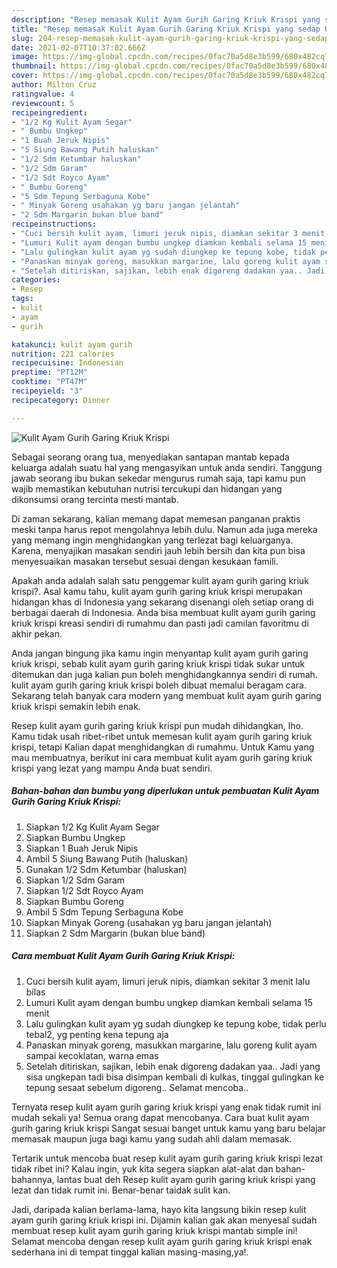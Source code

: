 ```yaml
---
description: "Resep memasak Kulit Ayam Gurih Garing Kriuk Krispi yang sedap Untuk Jualan"
title: "Resep memasak Kulit Ayam Gurih Garing Kriuk Krispi yang sedap Untuk Jualan"
slug: 204-resep-memasak-kulit-ayam-gurih-garing-kriuk-krispi-yang-sedap-untuk-jualan
date: 2021-02-07T10:37:02.666Z
image: https://img-global.cpcdn.com/recipes/0fac70a5d8e3b599/680x482cq70/kulit-ayam-gurih-garing-kriuk-krispi-foto-resep-utama.jpg
thumbnail: https://img-global.cpcdn.com/recipes/0fac70a5d8e3b599/680x482cq70/kulit-ayam-gurih-garing-kriuk-krispi-foto-resep-utama.jpg
cover: https://img-global.cpcdn.com/recipes/0fac70a5d8e3b599/680x482cq70/kulit-ayam-gurih-garing-kriuk-krispi-foto-resep-utama.jpg
author: Milton Cruz
ratingvalue: 4
reviewcount: 5
recipeingredient:
- "1/2 Kg Kulit Ayam Segar"
- " Bumbu Ungkep"
- "1 Buah Jeruk Nipis"
- "5 Siung Bawang Putih haluskan"
- "1/2 Sdm Ketumbar haluskan"
- "1/2 Sdm Garam"
- "1/2 Sdt Royco Ayam"
- " Bumbu Goreng"
- "5 Sdm Tepung Serbaguna Kobe"
- " Minyak Goreng usahakan yg baru jangan jelantah"
- "2 Sdm Margarin bukan blue band"
recipeinstructions:
- "Cuci bersih kulit ayam, limuri jeruk nipis, diamkan sekitar 3 menit lalu bilas"
- "Lumuri Kulit ayam dengan bumbu ungkep diamkan kembali selama 15 menit"
- "Lalu gulingkan kulit ayam yg sudah diungkep ke tepung kobe, tidak perlu tebal2, yg penting kena tepung aja"
- "Panaskan minyak goreng, masukkan margarine, lalu goreng kulit ayam sampai kecoklatan, warna emas"
- "Setelah ditiriskan, sajikan, lebih enak digoreng dadakan yaa.. Jadi yang sisa ungkepan tadi bisa disimpan kembali di kulkas, tinggal gulingkan ke tepung sesaat sebelum digoreng.. Selamat mencoba.."
categories:
- Resep
tags:
- kulit
- ayam
- gurih

katakunci: kulit ayam gurih 
nutrition: 221 calories
recipecuisine: Indonesian
preptime: "PT12M"
cooktime: "PT47M"
recipeyield: "3"
recipecategory: Dinner

---
```



![Kulit Ayam Gurih Garing Kriuk Krispi](https://img-global.cpcdn.com/recipes/0fac70a5d8e3b599/680x482cq70/kulit-ayam-gurih-garing-kriuk-krispi-foto-resep-utama.jpg)

Sebagai seorang orang tua, menyediakan santapan mantab kepada keluarga adalah suatu hal yang mengasyikan untuk anda sendiri. Tanggung jawab seorang ibu bukan sekedar mengurus rumah saja, tapi kamu pun wajib memastikan kebutuhan nutrisi tercukupi dan hidangan yang dikonsumsi orang tercinta mesti mantab.

Di zaman  sekarang, kalian memang dapat memesan panganan praktis meski tanpa harus repot mengolahnya lebih dulu. Namun ada juga mereka yang memang ingin menghidangkan yang terlezat bagi keluarganya. Karena, menyajikan masakan sendiri jauh lebih bersih dan kita pun bisa menyesuaikan masakan tersebut sesuai dengan kesukaan famili. 



Apakah anda adalah salah satu penggemar kulit ayam gurih garing kriuk krispi?. Asal kamu tahu, kulit ayam gurih garing kriuk krispi merupakan hidangan khas di Indonesia yang sekarang disenangi oleh setiap orang di berbagai daerah di Indonesia. Anda bisa membuat kulit ayam gurih garing kriuk krispi kreasi sendiri di rumahmu dan pasti jadi camilan favoritmu di akhir pekan.

Anda jangan bingung jika kamu ingin menyantap kulit ayam gurih garing kriuk krispi, sebab kulit ayam gurih garing kriuk krispi tidak sukar untuk ditemukan dan juga kalian pun boleh menghidangkannya sendiri di rumah. kulit ayam gurih garing kriuk krispi boleh dibuat memalui beragam cara. Sekarang telah banyak cara modern yang membuat kulit ayam gurih garing kriuk krispi semakin lebih enak.

Resep kulit ayam gurih garing kriuk krispi pun mudah dihidangkan, lho. Kamu tidak usah ribet-ribet untuk memesan kulit ayam gurih garing kriuk krispi, tetapi Kalian dapat menghidangkan di rumahmu. Untuk Kamu yang mau membuatnya, berikut ini cara membuat kulit ayam gurih garing kriuk krispi yang lezat yang mampu Anda buat sendiri.

<!--inarticleads1-->

##### Bahan-bahan dan bumbu yang diperlukan untuk pembuatan Kulit Ayam Gurih Garing Kriuk Krispi:

1. Siapkan 1/2 Kg Kulit Ayam Segar
1. Siapkan  Bumbu Ungkep
1. Siapkan 1 Buah Jeruk Nipis
1. Ambil 5 Siung Bawang Putih (haluskan)
1. Gunakan 1/2 Sdm Ketumbar (haluskan)
1. Siapkan 1/2 Sdm Garam
1. Siapkan 1/2 Sdt Royco Ayam
1. Siapkan  Bumbu Goreng
1. Ambil 5 Sdm Tepung Serbaguna Kobe
1. Siapkan  Minyak Goreng (usahakan yg baru jangan jelantah)
1. Siapkan 2 Sdm Margarin (bukan blue band)




<!--inarticleads2-->

##### Cara membuat Kulit Ayam Gurih Garing Kriuk Krispi:

1. Cuci bersih kulit ayam, limuri jeruk nipis, diamkan sekitar 3 menit lalu bilas
1. Lumuri Kulit ayam dengan bumbu ungkep diamkan kembali selama 15 menit
1. Lalu gulingkan kulit ayam yg sudah diungkep ke tepung kobe, tidak perlu tebal2, yg penting kena tepung aja
1. Panaskan minyak goreng, masukkan margarine, lalu goreng kulit ayam sampai kecoklatan, warna emas
1. Setelah ditiriskan, sajikan, lebih enak digoreng dadakan yaa.. Jadi yang sisa ungkepan tadi bisa disimpan kembali di kulkas, tinggal gulingkan ke tepung sesaat sebelum digoreng.. Selamat mencoba..




Ternyata resep kulit ayam gurih garing kriuk krispi yang enak tidak rumit ini mudah sekali ya! Semua orang dapat mencobanya. Cara buat kulit ayam gurih garing kriuk krispi Sangat sesuai banget untuk kamu yang baru belajar memasak maupun juga bagi kamu yang sudah ahli dalam memasak.

Tertarik untuk mencoba buat resep kulit ayam gurih garing kriuk krispi lezat tidak ribet ini? Kalau ingin, yuk kita segera siapkan alat-alat dan bahan-bahannya, lantas buat deh Resep kulit ayam gurih garing kriuk krispi yang lezat dan tidak rumit ini. Benar-benar taidak sulit kan. 

Jadi, daripada kalian berlama-lama, hayo kita langsung bikin resep kulit ayam gurih garing kriuk krispi ini. Dijamin kalian gak akan menyesal sudah membuat resep kulit ayam gurih garing kriuk krispi mantab simple ini! Selamat mencoba dengan resep kulit ayam gurih garing kriuk krispi enak sederhana ini di tempat tinggal kalian masing-masing,ya!.

